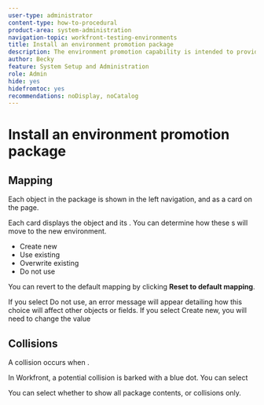 ```yaml
---
user-type: administrator
content-type: how-to-procedural
product-area: system-administration
navigation-topic: workfront-testing-environments
title: Install an environment promotion package
description: The environment promotion capability is intended to provide the ability to move configuration-related objects from one environment to another. Learn how to install an environment promotion package into a new environment.
author: Becky
feature: System Setup and Administration
role: Admin
hide: yes
hidefromtoc: yes
recommendations: noDisplay, noCatalog
---
```

# Install an environment promotion package

## Mapping

<!--How does one get to the mapping page?-->

<!--Also show how to tell you're installing it in the right place (note 3 on slide 3)-->

Each object in the package is shown in the left navigation, and as a card on the page.

Each card displays the object and its <!--fields? properties? sub-objects>-->. You can determine how these <!--???-->s will move to the new environment. 

* Create new <!--does this mean you can have multiples?-->
* Use existing
* Overwrite existing
* Do not use

You can revert to the default mapping by clicking **Reset to default mapping**.

If you select Do not use, an error message will appear detailing how this choice will affect other objects or fields.
If you select Create new, you will need to change the value <!--of what?-->

## Collisions

A collision occurs when <!--???-->.

In Workfront, a potential collision is barked with a blue dot. You can select 

You can select whether to show all package contents, or collisions only.


